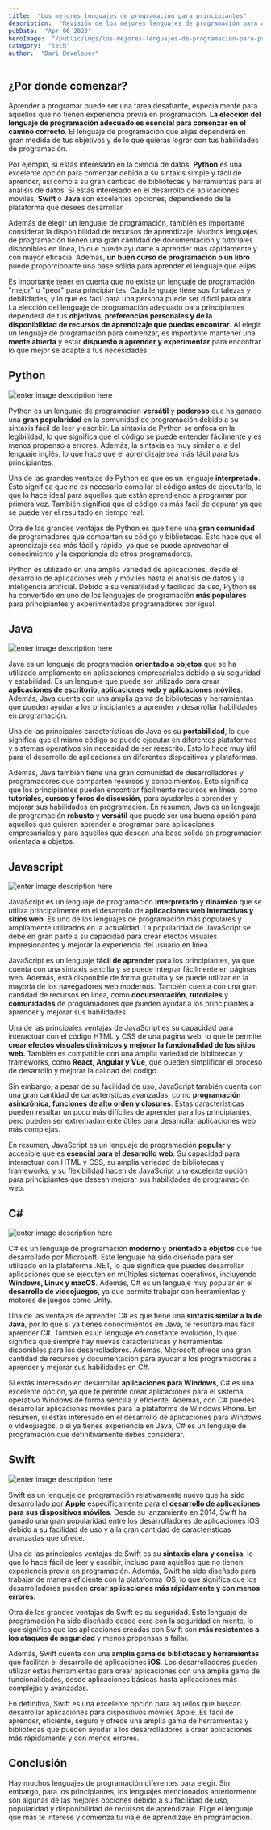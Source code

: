 ```yaml
---
title:  "Los mejores lenguajes de programación para principiantes"
description:  "Revisión de los mejores lenguajes de programación para aprender a programar, considerando sus principales ventaja"
pubDate:  "Apr 06 2023"
heroImage:  "/public/imgs/los-mejores-lenguajes-de-programación-para-principiantes/introduccion.jpg"
category:  "tech"
author:  "Dari Developer"
---
```


## ¿Por donde comenzar?

Aprender a programar puede ser una tarea desafiante, especialmente para aquellos que no tienen experiencia previa en programación. **La elección del lenguaje de programación adecuado es esencial para comenzar en el camino correcto**. El lenguaje de programación que elijas dependerá en gran medida de tus objetivos y de lo que quieras lograr con tus habilidades de programación.

Por ejemplo, si estás interesado en la ciencia de datos, **Python** es una excelente opción para comenzar debido a su sintaxis simple y fácil de aprender, así como a su gran cantidad de bibliotecas y herramientas para el análisis de datos. Si estás interesado en el desarrollo de aplicaciones móviles, **Swift** o **Java** son excelentes opciones, dependiendo de la plataforma que desees desarrollar.

Además de elegir un lenguaje de programación, también es importante considerar la disponibilidad de recursos de aprendizaje. Muchos lenguajes de programación tienen una gran cantidad de documentación y tutoriales disponibles en línea, lo que puede ayudarte a aprender más rápidamente y con mayor eficacia. Además, **un buen curso de programación o un libro** puede proporcionarte una base sólida para aprender el lenguaje que elijas.

Es importante tener en cuenta que no existe un lenguaje de programación "mejor" o "peor" para principiantes. Cada lenguaje tiene sus fortalezas y debilidades, y lo que es fácil para una persona puede ser difícil para otra. La elección del lenguaje de programación adecuado para principiantes dependerá de tus **objetivos, preferencias personales y de la disponibilidad de recursos de aprendizaje que puedas encontrar**. Al elegir un lenguaje de programación para comenzar, es importante mantener una **mente abierta** y estar **dispuesto a aprender y experimentar** para encontrar lo que mejor se adapte a tus necesidades.

## Python

![enter image description here](/public/imgs/los-mejores-lenguajes-de-programación-para-principiantes/python.jpg)

Python es un lenguaje de programación **versátil** y **poderoso** que ha ganado una **gran popularidad** en la comunidad de programación debido a su sintaxis fácil de leer y escribir. La sintaxis de Python se enfoca en la legibilidad, lo que significa que el código se puede entender fácilmente y es menos propenso a errores. Además, la sintaxis es muy similar a la del lenguaje inglés, lo que hace que el aprendizaje sea más fácil para los principiantes.

Una de las grandes ventajas de Python es que es un lenguaje **interpretado**. Esto significa que no es necesario compilar el código antes de ejecutarlo, lo que lo hace ideal para aquellos que están aprendiendo a programar por primera vez. También significa que el código es más fácil de depurar ya que se puede ver el resultado en tiempo real.

Otra de las grandes ventajas de Python es que tiene una **gran comunidad** de programadores que comparten su código y bibliotecas. Esto hace que el aprendizaje sea más fácil y rápido, ya que se puede aprovechar el conocimiento y la experiencia de otros programadores.

Python es utilizado en una amplia variedad de aplicaciones, desde el desarrollo de aplicaciones web y móviles hasta el análisis de datos y la inteligencia artificial. Debido a su versatilidad y facilidad de uso, Python se ha convertido en uno de los lenguajes de programación **más populares** para principiantes y experimentados programadores por igual.

## Java

![enter image description here](/public/imgs/los-mejores-lenguajes-de-programación-para-principiantes/java.jpg)

Java es un lenguaje de programación **orientado a objetos** que se ha utilizado ampliamente en aplicaciones empresariales debido a su seguridad y estabilidad. Es un lenguaje que puede ser utilizado para crear **aplicaciones de escritorio, aplicaciones web y aplicaciones móviles**. Además, Java cuenta con una amplia gama de bibliotecas y herramientas que pueden ayudar a los principiantes a aprender y desarrollar habilidades en programación.

Una de las principales características de Java es su **portabilidad**, lo que significa que el mismo código se puede ejecutar en diferentes plataformas y sistemas operativos sin necesidad de ser reescrito. Esto lo hace muy útil para el desarrollo de aplicaciones en diferentes dispositivos y plataformas.

Además, Java también tiene una gran comunidad de desarrolladores y programadores que comparten recursos y conocimientos. Esto significa que los principiantes pueden encontrar fácilmente recursos en línea, como **tutoriales, cursos y foros de discusión**, para ayudarles a aprender y mejorar sus habilidades en programación. En resumen, Java es un lenguaje de programación **robusto** y **versátil** que puede ser una buena opción para aquellos que quieren aprender a programar para aplicaciones empresariales y para aquellos que desean una base sólida en programación orientada a objetos.

## Javascript

![enter image description here](/public/imgs/los-mejores-lenguajes-de-programación-para-principiantes/javascript.jpg)

JavaScript es un lenguaje de programación **interpretado** y **dinámico** que se utiliza principalmente en el desarrollo de **aplicaciones web interactivas y sitios web**. Es uno de los lenguajes de programación más populares y ampliamente utilizados en la actualidad. La popularidad de JavaScript se debe en gran parte a su capacidad para crear efectos visuales impresionantes y mejorar la experiencia del usuario en línea.

JavaScript es un lenguaje **fácil de aprender** para los principiantes, ya que cuenta con una sintaxis sencilla y se puede integrar fácilmente en páginas web. Además, está disponible de forma gratuita y se puede utilizar en la mayoría de los navegadores web modernos. También cuenta con una gran cantidad de recursos en línea, como **documentación**, **tutoriales** y **comunidades** de programadores que pueden ayudar a los principiantes a aprender y mejorar sus habilidades.

Una de las principales ventajas de JavaScript es su capacidad para interactuar con el código HTML y CSS de una página web, lo que le permite **crear efectos visuales dinámicos y mejorar la funcionalidad de los sitios web.** También es compatible con una amplia variedad de bibliotecas y frameworks, como **React, Angular y Vue**, que pueden simplificar el proceso de desarrollo y mejorar la calidad del código.

Sin embargo, a pesar de su facilidad de uso, JavaScript también cuenta con una gran cantidad de características avanzadas, como **programación asincrónica, funciones de alto orden y closures**. Estas características pueden resultar un poco más difíciles de aprender para los principiantes, pero pueden ser extremadamente útiles para desarrollar aplicaciones web más complejas.

En resumen, JavaScript es un lenguaje de programación **popular** y accesible que es **esencial para el desarrollo web**. Su capacidad para interactuar con HTML y CSS, su amplia variedad de bibliotecas y frameworks, y su flexibilidad hacen de JavaScript una excelente opción para principiantes que desean mejorar sus habilidades de programación web.

## C#

![enter image description here](/public/imgs/los-mejores-lenguajes-de-programación-para-principiantes/csharp.jpg)

C# es un lenguaje de programación **moderno** y **orientado a objetos** que fue desarrollado por Microsoft. Este lenguaje ha sido diseñado para ser utilizado en la plataforma .NET, lo que significa que puedes desarrollar aplicaciones que se ejecuten en múltiples sistemas operativos, incluyendo **Windows, Linux y macOS**. Además, C# es un lenguaje muy popular en el **desarrollo de videojuegos**, ya que permite trabajar con herramientas y motores de juegos como Unity.

Una de las ventajas de aprender C# es que tiene una **sintaxis similar a la de Java**, por lo que si ya tienes conocimientos en Java, te resultará más fácil aprender C#. También es un lenguaje en constante evolución, lo que significa que siempre hay nuevas características y herramientas disponibles para los desarrolladores. Además, Microsoft ofrece una gran cantidad de recursos y documentación para ayudar a los programadores a aprender y mejorar sus habilidades en C#.

Si estás interesado en desarrollar **aplicaciones para Windows**, C# es una excelente opción, ya que te permite crear aplicaciones para el sistema operativo Windows de forma sencilla y eficiente. Además, con C# puedes desarrollar aplicaciones móviles para la plataforma de Windows Phone. En resumen, si estás interesado en el desarrollo de aplicaciones para Windows o videojuegos, o si ya tienes experiencia en Java, C# es un lenguaje de programación que definitivamente debes considerar.

## Swift 

![enter image description here](/public/imgs/los-mejores-lenguajes-de-programación-para-principiantes/swift.jpg)

Swift es un lenguaje de programación relativamente nuevo que ha sido desarrollado por **Apple** específicamente para el **desarrollo de aplicaciones para sus dispositivos móviles**. Desde su lanzamiento en 2014, Swift ha ganado una gran popularidad entre los desarrolladores de aplicaciones iOS debido a su facilidad de uso y a la gran cantidad de características avanzadas que ofrece.

Una de las principales ventajas de Swift es su **sintaxis clara y concisa**, lo que lo hace fácil de leer y escribir, incluso para aquellos que no tienen experiencia previa en programación. Además, Swift ha sido diseñado para trabajar de manera eficiente con la plataforma iOS, lo que significa que los desarrolladores pueden **crear aplicaciones más rápidamente y con menos errores.**

Otra de las grandes ventajas de Swift es su seguridad. Este lenguaje de programación ha sido diseñado desde cero con la seguridad en mente, lo que significa que las aplicaciones creadas con Swift son **más resistentes a los ataques de seguridad** y menos propensas a fallar.

Además, Swift cuenta con una **amplia gama de bibliotecas y herramientas** que facilitan el desarrollo de aplicaciones **iOS**. Los desarrolladores pueden utilizar estas herramientas para crear aplicaciones con una amplia gama de funcionalidades, desde aplicaciones básicas hasta aplicaciones más complejas y avanzadas.

En definitiva, Swift es una excelente opción para aquellos que buscan desarrollar aplicaciones para dispositivos móviles Apple. Es fácil de aprender, eficiente, seguro y ofrece una amplia gama de herramientas y bibliotecas que pueden ayudar a los desarrolladores a crear aplicaciones más rápidamente y con menos errores.

## Conclusión

Hay muchos lenguajes de programación diferentes para elegir. Sin embargo, para los principiantes, los lenguajes mencionados anteriormente son algunas de las mejores opciones debido a su facilidad de uso, popularidad y disponibilidad de recursos de aprendizaje. Elige el lenguaje que más te interese y comienza tu viaje de aprendizaje en programación.